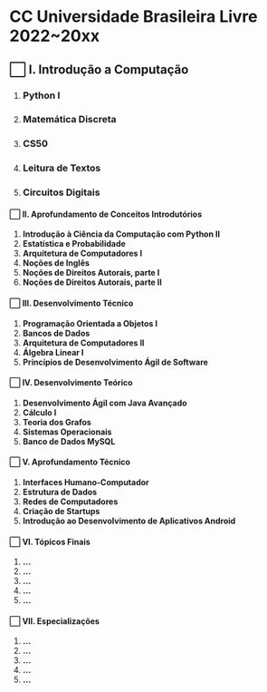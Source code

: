 # **CC Universidade Brasileira Livre 2022~20xx**

## ⬜ **I. Introdução a Computação**
  1. ### Python I
  2. ### Matemática Discreta
  3. ### CS50
  4. ### Leitura de Textos
  5. ### Circuitos Digitais

#### ⬜ **II. Aprofundamento de Conceitos Introdutórios**
  1. **Introdução à Ciência da Computação com Python II**
  2. **Estatística e Probabilidade**
  3. **Arquitetura de Computadores I**
  4. **Noções de Inglês**
  5. **Noções de Direitos Autorais, parte I**
  6. **Noções de Direitos Autorais, parte II**

#### ⬜ **III. Desenvolvimento Técnico**
  1. **Programação Orientada a Objetos I**
  2. **Bancos de Dados**
  3. **Arquitetura de Computadores II**
  4. **Álgebra Linear I**
  5. **Princípios de Desenvolvimento Ágil de Software**

#### ⬜ **IV. Desenvolvimento Teórico**
  1. **Desenvolvimento Ágil com Java Avançado**
  2. **Cálculo I**
  3. **Teoria dos Grafos**
  4. **Sistemas Operacionais**
  5. **Banco de Dados MySQL**

#### ⬜ **V. Aprofundamento Técnico**
  1. **Interfaces Humano-Computador**
  2. **Estrutura de Dados**
  3. **Redes de Computadores**
  4. **Criação de Startups**
  5. **Introdução ao Desenvolvimento de Aplicativos Android**

#### ⬜ **VI. Tópicos Finais**
  1. **...**
  2. **...**
  3. **...**
  4. **...**
  5. **...**

#### ⬜ **VII. Especializações**
  1. **...**
  2. **...**
  3. **...**
  4. **...**
  5. **...**

